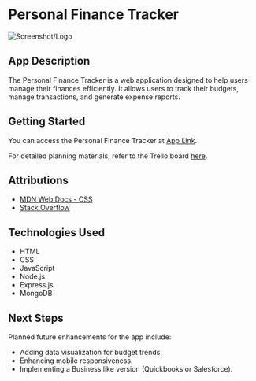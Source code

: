 # Personal Finance Tracker

![Screenshot/Logo](https://i.imgur.com/Zi70T3B.png)

## App Description

The Personal Finance Tracker is a web application designed to help users manage their finances efficiently. It allows users to track their budgets, manage transactions, and generate expense reports.

## Getting Started

You can access the Personal Finance Tracker at [App Link](https://financeme-c9f115df99b5.herokuapp.com/).

For detailed planning materials, refer to the Trello board [here](https://trello.com/b/5zpODWPg/project-2).

## Attributions

- [MDN Web Docs - CSS](https://developer.mozilla.org/en-US/docs/Web/CSS)
- [Stack Overflow](https://stackoverflow.com/questions/76553101/attempting-to-make-an-expense-tracker)

## Technologies Used

- HTML
- CSS
- JavaScript
- Node.js
- Express.js
- MongoDB

## Next Steps

Planned future enhancements for the app include:

- Adding data visualization for budget trends.
- Enhancing mobile responsiveness.
- Implementing a Business like version (Quickbooks or Salesforce).